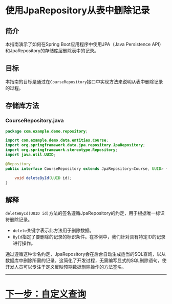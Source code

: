 # 使用JpaRepository从表中删除记录

## 简介

本指南演示了如何在Spring Boot应用程序中使用JPA（Java Persistence API）和JpaRepository的存储库层删除表中的记录。

## 目标

本指南的目标是通过在`CourseRepository`接口中实现方法来说明从表中删除记录的过程。

## 存储库方法

### CourseRepository.java

```java
package com.example.demo.repository;

import com.example.demo.data.entities.Course;
import org.springframework.data.jpa.repository.JpaRepository;
import org.springframework.stereotype.Repository;
import java.util.UUID;

@Repository
public interface CourseRepository extends JpaRepository<Course, UUID> {

    void deleteById(UUID id);
}
```

## 解释

`deleteById(UUID id)`方法的签名遵循JpaRepository的约定，用于根据唯一标识符删除记录。

- `delete`关键字表示此方法用于删除数据。
- `ById`指定了要删除的记录的标识条件。在本例中，我们针对具有特定ID的记录进行操作。

通过遵循这种命名约定，JpaRepository会在后台自动生成适当的SQL查询，以从数据库中删除所需的记录。这简化了开发过程，无需编写显式的SQL删除语句，使开发人员可以专注于定义反映预期数据删除操作的方法签名。

---

# [下一步：自定义查询](query.md)